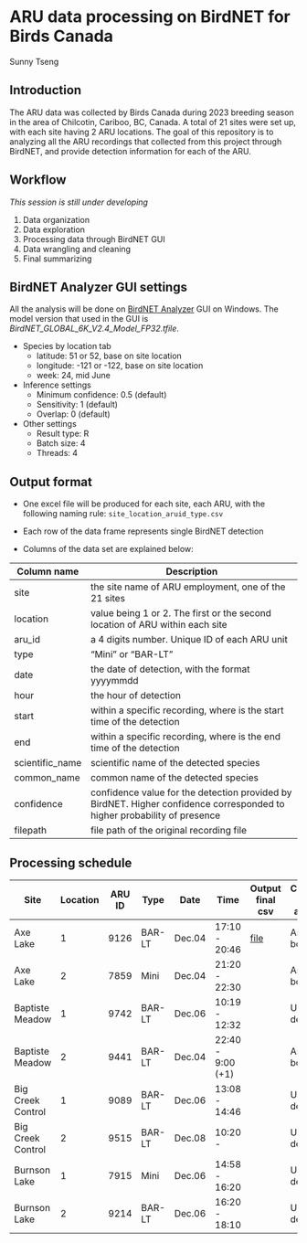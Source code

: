 ARU data processing on BirdNET for Birds Canada
================
Sunny Tseng

## Introduction

The ARU data was collected by Birds Canada during 2023 breeding season
in the area of Chilcotin, Cariboo, BC, Canada. A total of 21 sites were
set up, with each site having 2 ARU locations. The goal of this
repository is to analyzing all the ARU recordings that collected from
this project through BirdNET, and provide detection information for each
of the ARU.

## Workflow

*This session is still under developing*

1.  Data organization
2.  Data exploration
3.  Processing data through BirdNET GUI
4.  Data wrangling and cleaning
5.  Final summarizing

## BirdNET Analyzer GUI settings

All the analysis will be done on [BirdNET
Analyzer](https://github.com/kahst/BirdNET-Analyzer) GUI on Windows. The
model version that used in the GUI is
*BirdNET_GLOBAL_6K_V2.4_Model_FP32.tfile*.

- Species by location tab
  - latitude: 51 or 52, base on site location
  - longitude: -121 or -122, base on site location
  - week: 24, mid June
- Inference settings
  - Minimum confidence: 0.5 (default)
  - Sensitivity: 1 (default)
  - Overlap: 0 (default)
- Other settings
  - Result type: R
  - Batch size: 4
  - Threads: 4

## Output format

- One excel file will be produced for each site, each ARU, with the
  following naming rule: `site_location_aruid_type.csv`

- Each row of the data frame represents single BirdNET detection

- Columns of the data set are explained below:

| Column name     | Description                                                                                                              |
|-----------------|--------------------------------------------------------------------------------------------------------------------------|
| site            | the site name of ARU employment, one of the 21 sites                                                                     |
| location        | value being 1 or 2. The first or the second location of ARU within each site                                             |
| aru_id          | a 4 digits number. Unique ID of each ARU unit                                                                            |
| type            | “Mini” or “BAR-LT”                                                                                                       |
| date            | the date of detection, with the format yyyymmdd                                                                          |
| hour            | the hour of detection                                                                                                    |
| start           | within a specific recording, where is the start time of the detection                                                    |
| end             | within a specific recording, where is the end time of the detection                                                      |
| scientific_name | scientific name of the detected species                                                                                  |
| common_name     | common name of the detected species                                                                                      |
| confidence      | confidence value for the detection provided by BirdNET. Higher confidence corresponded to higher probability of presence |
| filepath        | file path of the original recording file                                                                                 |

## Processing schedule

| Site              | Location | ARU ID | Type   | Date   | Time              | Output final csv                                | Computer for analysis |
|-------------------|----------|--------|--------|--------|-------------------|-------------------------------------------------|-----------------------|
| Axe Lake          | 1        | 9126   | BAR-LT | Dec.04 | 17:10 - 20:46     | [file](./data/cleaned/AxeLake_1_9126_BARLT.csv) | Asus Zen book         |
| Axe Lake          | 2        | 7859   | Mini   | Dec.04 | 21:20 - 22:30     |                                                 | Asus Zen book         |
| Baptiste Meadow   | 1        | 9742   | BAR-LT | Dec.06 | 10:19 - 12:32     |                                                 | UBC desktop           |
| Baptiste Meadow   | 2        | 9441   | BAR-LT | Dec.04 | 22:40 - 9:00 (+1) |                                                 | Asus Zen book         |
| Big Creek Control | 1        | 9089   | BAR-LT | Dec.06 | 13:08 - 14:46     |                                                 | UBC desktop           |
| Big Creek Control | 2        | 9515   | BAR-LT | Dec.08 | 10:20 -           |                                                 | UBC desktop           |
| Burnson Lake      | 1        | 7915   | Mini   | Dec.06 | 14:58 - 16:20     |                                                 | UBC desktop           |
| Burnson Lake      | 2        | 9214   | BAR-LT | Dec.06 | 16:20 - 18:10     |                                                 | UBC desktop           |

